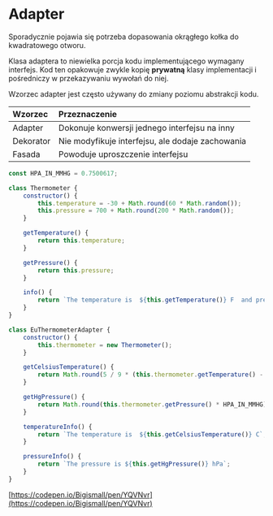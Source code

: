 # Adapter

Sporadycznie pojawia się potrzeba dopasowania okrągłego kołka do kwadratowego otworu.

Klasa adaptera to niewielka porcja kodu implementującego wymagany interfejs. Kod ten opakowuje zwykle kopię **prywatną** klasy implementacji i pośredniczy w przekazywaniu wywołań do niej.

Wzorzec adapter jest często używany do zmiany poziomu abstrakcji kodu.

| Wzorzec | Przeznaczenie |
| :--- | :--- |
| Adapter | Dokonuje konwersji jednego interfejsu na inny |
| Dekorator | Nie modyfikuje interfejsu, ale dodaje zachowania |
| Fasada | Powoduje uproszczenie interfejsu |



```js
const HPA_IN_MMHG = 0.7500617;

class Thermometer {
    constructor() {
        this.temperature = -30 + Math.round(60 * Math.random());
        this.pressure = 700 + Math.round(200 * Math.random());
    }

    getTemperature() {
        return this.temperature;
    }

    getPressure() {
        return this.pressure;
    }

    info() {
        return `The temperature is  ${this.getTemperature()} F  and pressure  ${this.getPressure()} mmHg`;
    }
}

class EuThermometerAdapter {
    constructor() {
        this.thermometer = new Thermometer();
    }

    getCelsiusTemperature() {
        return Math.round(5 / 9 * (this.thermometer.getTemperature() - 32));
    }

    getHgPressure() {
        return Math.round(this.thermometer.getPressure() * HPA_IN_MMHG);
    }

    temperatureInfo() {
        return `The temperature is  ${this.getCelsiusTemperature()} C`;
    }

    pressureInfo() {
        return `The pressure is ${this.getHgPressure()} hPa`;
    }
}
```

[https://codepen.io/Bigismall/pen/YQVNvr](https://codepen.io/Bigismall/pen/YQVNvr)



